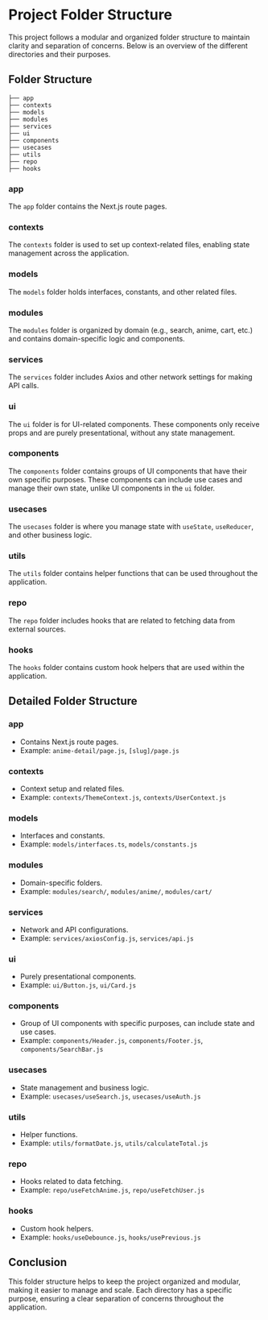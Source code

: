 # Project Folder Structure

This project follows a modular and organized folder structure to maintain clarity and separation of concerns. Below is an overview of the different directories and their purposes.

## Folder Structure

```
├── app
├── contexts
├── models
├── modules
├── services
├── ui
├── components
├── usecases
├── utils
├── repo
├── hooks
```

### app

The `app` folder contains the Next.js route pages.

### contexts

The `contexts` folder is used to set up context-related files, enabling state management across the application.

### models

The `models` folder holds interfaces, constants, and other related files.

### modules

The `modules` folder is organized by domain (e.g., search, anime, cart, etc.) and contains domain-specific logic and components.

### services

The `services` folder includes Axios and other network settings for making API calls.

### ui

The `ui` folder is for UI-related components. These components only receive props and are purely presentational, without any state management.

### components

The `components` folder contains groups of UI components that have their own specific purposes. These components can include use cases and manage their own state, unlike UI components in the `ui` folder.

### usecases

The `usecases` folder is where you manage state with `useState`, `useReducer`, and other business logic.

### utils

The `utils` folder contains helper functions that can be used throughout the application.

### repo

The `repo` folder includes hooks that are related to fetching data from external sources.

### hooks

The `hooks` folder contains custom hook helpers that are used within the application.

## Detailed Folder Structure

### app

- Contains Next.js route pages.
- Example: `anime-detail/page.js`, `[slug]/page.js`

### contexts

- Context setup and related files.
- Example: `contexts/ThemeContext.js`, `contexts/UserContext.js`

### models

- Interfaces and constants.
- Example: `models/interfaces.ts`, `models/constants.js`

### modules

- Domain-specific folders.
- Example: `modules/search/`, `modules/anime/`, `modules/cart/`

### services

- Network and API configurations.
- Example: `services/axiosConfig.js`, `services/api.js`

### ui

- Purely presentational components.
- Example: `ui/Button.js`, `ui/Card.js`

### components

- Group of UI components with specific purposes, can include state and use cases.
- Example: `components/Header.js`, `components/Footer.js`, `components/SearchBar.js`

### usecases

- State management and business logic.
- Example: `usecases/useSearch.js`, `usecases/useAuth.js`

### utils

- Helper functions.
- Example: `utils/formatDate.js`, `utils/calculateTotal.js`

### repo

- Hooks related to data fetching.
- Example: `repo/useFetchAnime.js`, `repo/useFetchUser.js`

### hooks

- Custom hook helpers.
- Example: `hooks/useDebounce.js`, `hooks/usePrevious.js`

## Conclusion

This folder structure helps to keep the project organized and modular, making it easier to manage and scale. Each directory has a specific purpose, ensuring a clear separation of concerns throughout the application.
